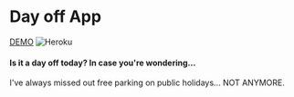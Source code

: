 # Day off App
[DEMO](https://day-off-app.herokuapp.com/)
![Heroku](http://heroku-badge.herokuapp.com/?app=day-off-app&style=flat)
#### Is it a day off today? In case you're wondering...
I've always missed out free parking on public holidays... NOT ANYMORE.
